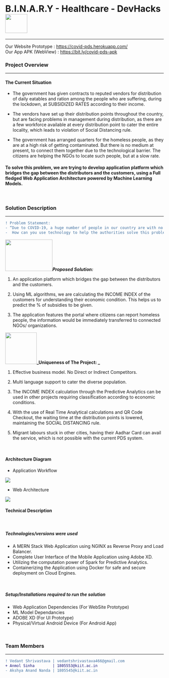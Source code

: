 # B.I.N.A.R.Y - Healthcare - DevHacks<img src="https://media0.giphy.com/media/3HI5JZCU9BYxx2daxf/source.gif" width=70 height=60>
_________________________________________________________________________________________________________________________________

Our Website Prototype :   https://covid-pds.herokuapp.com/
<br>
Our App APK (WebView) :   https://bit.ly/covid-pds-apk

### Project Overview
----------------------------------

#### The Current Situation 
* The government has given contracts to reputed vendors for distribution of daily eatables and ration among the people who are suffering, during the lockdown, at SUBSIDIZED RATES according to their income.

* The vendors have set up their distribution points throughout the country, but are facing problems in management during distribution, as there are a few workforce available at every distribution point to cater the entire locality, which leads to violation of Social Distancing rule.

* The government has arranged quarters for the homeless people, as they are at a high risk of getting contaminated. But there is no medium at present, to connect them together due to the technological barrier. The citizens are helping the NGOs to locate such people, but at a slow rate.

#### To solve this problem, we are trying to develop application platform which bridges the gap between the distributors and the customers, using a Full fledged Web Application Architecture powered by Machine Learning Models.  

<br>

### Solution Description
----------------------------------
```diff
! Problem Statement: 
- “Due to COVID-19, a huge number of people in our country are with no food and shelter.
-  How can you use technology to help the authorities solve this problem ?”
```
<img src="https://i.pinimg.com/originals/0b/9a/56/0b9a569deef6839153414ac47cc4e442.gif" width=150 height=100>**_Proposed Solution:_**
1. An application platform which bridges the gap between the distributors and the customers.

2. Using ML algorithms, we are calculating the INCOME INDEX of the customers for understanding their economic condition. This helps us to predict the % of subsidies to be given.

3. The application features the portal where citizens can report homeless people, the information would be immediately transferred to connected NGOs/ organizations.


<img src="https://thumbs.gfycat.com/AdorableUnripeArrowana-size_restricted.gif" width=100 height=100>**_Uniqueness of The Project: _**
1. Effective business model. No Direct or Indirect Competitors.

2. Multi language support to cater the diverse population.

3. The INCOME INDEX calculation through the Predictive Analytics can be used in other projects requiring classification according to economic conditions.

4. With the use of Real Time Analytical calculations and QR Code Checkout, the waiting time at the distribution points is lowered, maintaining the SOCIAL DISTANCING rule.

5. Migrant labours stuck in other cities, having their Aadhar Card can avail the service, which is not possible with the current PDS system.

<br>

#### Architecture Diagram

* Application Workflow
<img src="https://github.com/anmol-sinha-coder/B.I.N.A.R.Y/blob/master/PPT/Diagrams/App%20Workflow.png?raw=true" align="center">

<br>

* Web Architecture
<img src="https://github.com/anmol-sinha-coder/B.I.N.A.R.Y/blob/master/PPT/Diagrams/architecture.png?raw=true" align="center">

<br>



#### Technical Description

<br>


##### Technologies/versions were used

* A MERN Stack Web Application using NGINX as Reverse Proxy and Load Balancer.
* Complete User Interface of the Mobile Application using Adobe XD.
* Utilizing the computation power of Spark for Predictive Analytics.
* Containerizing the Application using Docker for safe and secure deployment on Cloud Engines.

<br>

##### Setup/Installations required to run the solution

* Web Application Dependencies (For WebSite Prototype)
* ML Model Dependancies
* ADOBE XD (For UI Prototype)
* Physical/Virtual Android Device (For Android App)

<br>


### Team Members
----------------------------------
```diff
! Vedant Shrivastava | vedantshrivastava466@gmail.com
+ Anmol Sinha        | 1805553@kiit.ac.in
- Akshya Anand Nanda | 1805545@kiit.ac.in
```
